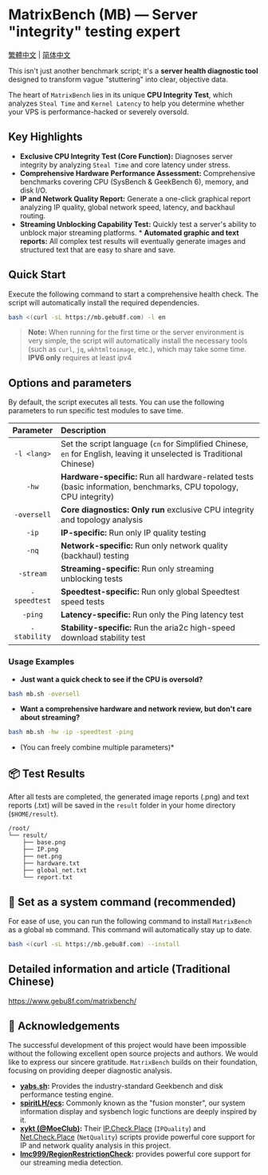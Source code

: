 # MatrixBench (MB) — Server "integrity" testing expert

[繁體中文](https://github.com/gebu8f8/MatrixBench/blob/main/README_zh.md) | [简体中文](https://github.com/gebu8f8/MatrixBench/blob/main/README_cn.md)

This isn't just another benchmark script; it's a **server health diagnostic tool** designed to transform vague "stuttering" into clear, objective data.

The heart of `MatrixBench` lies in its unique **CPU Integrity Test**, which analyzes `Steal Time` and `Kernel Latency` to help you determine whether your VPS is performance-hacked or severely oversold.

## Key Highlights

* **Exclusive CPU Integrity Test (Core Function):** Diagnoses server integrity by analyzing `Steal Time` and core latency under stress.
* **Comprehensive Hardware Performance Assessment:** Comprehensive benchmarks covering CPU (SysBench & GeekBench 6), memory, and disk I/O.
* **IP and Network Quality Report:** Generate a one-click graphical report analyzing IP quality, global network speed, latency, and backhaul routing.
* **Streaming Unblocking Capability Test:** Quickly test a server's ability to unblock major streaming platforms. * **Automated graphic and text reports:** All complex test results will eventually generate images and structured text that are easy to share and save.

## Quick Start

Execute the following command to start a comprehensive health check. The script will automatically install the required dependencies.

```bash
bash <(curl -sL https://mb.gebu8f.com) -l en
```
> **Note:** When running for the first time or the server environment is very simple, the script will automatically install the necessary tools (such as `curl`, `jq`, `wkhtmltoimage`, etc.), which may take some time. **IPV6 only** requires at least ipv4
## Options and parameters
By default, the script executes all tests. You can use the following parameters to run specific test modules to save time.

| Parameter | Description |
| :---: |:--- |
|`-l <lang>`| Set the script language (`cn` for Simplified Chinese, `en` for English, leaving it unselected is Traditional Chinese) |
|`-hw`| **Hardware-specific:** Run all hardware-related tests (basic information, benchmarks, CPU topology, CPU integrity) |
|`-oversell`| **Core diagnostics:** **Only run** exclusive CPU integrity and topology analysis |
|`-ip`| **IP-specific:** Run only IP quality testing |
|`-nq`| **Network-specific:** Run only network quality (backhaul) testing |
|`-stream`| **Streaming-specific:** Run only streaming unblocking tests |
|`-speedtest`| **Speedtest-specific:** Run only global Speedtest speed tests |
|`-ping`| **Latency-specific:** Run only the Ping latency test |
|`-stability`| **Stability-specific:** Run the aria2c high-speed download stability test |
### Usage Examples

* **Just want a quick check to see if the CPU is oversold?**
```bash
bash mb.sh -oversell
```
* **Want a comprehensive hardware and network review, but don't care about streaming?**
```bash
bash mb.sh -hw -ip -speedtest -ping
```
* (You can freely combine multiple parameters)*
## 📦 Test Results

After all tests are completed, the generated image reports (.png) and text reports (.txt) will be saved in the `result` folder in your home directory (`$HOME/result`).

```
/root/
└── result/
    ├── base.png
    ├── IP.png
    ├── net.png
    ├── hardware.txt
    ├── global_net.txt
    └── report.txt
```
## 🚀 Set as a system command (recommended)

For ease of use, you can run the following command to install `MatrixBench` as a global `mb` command. This command will automatically stay up to date.

```bash
bash <(curl -sL https://mb.gebu8f.com) --install
```
## Detailed information and article (Traditional Chinese)
https://www.gebu8f.com/matrixbench/
## 🙏 Acknowledgements

The successful development of this project would have been impossible without the following excellent open source projects and authors. We would like to express our sincere gratitude. `MatrixBench` builds on their foundation, focusing on providing deeper diagnostic analysis.

* **[yabs.sh](https://github.com/masonr/yet-another-bench-script):** Provides the industry-standard Geekbench and disk performance testing engine.
* **[spiritLH/ecs](https://github.com/spiritLH/ecs):** Commonly known as the "fusion monster", our system information display and sysbench logic functions are deeply inspired by it.
* **[xykt (@MoeClub)](https://github.com/MoeClub):** Their [IP.Check.Place](https://ip.check.place/) (`IPQuality`) and [Net.Check.Place](https://net.check.place/) (`NetQuality`) scripts provide powerful core support for IP and network quality analysis in this project.
* **[lmc999/RegionRestrictionCheck](https://github.com/lmc999/RegionRestrictionCheck):** provides powerful core support for our streaming media detection.


